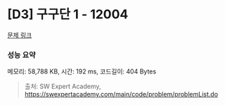 # [D3] 구구단 1 - 12004 

[문제 링크](https://swexpertacademy.com/main/code/problem/problemDetail.do?contestProbId=AXkcWgFa8sADFAS8) 

### 성능 요약

메모리: 58,788 KB, 시간: 192 ms, 코드길이: 404 Bytes



> 출처: SW Expert Academy, https://swexpertacademy.com/main/code/problem/problemList.do